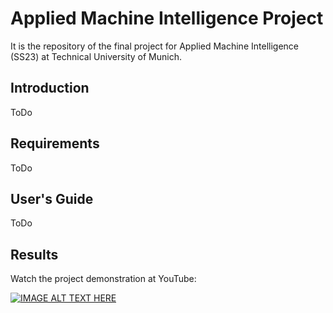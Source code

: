 # Applied Machine Intelligence Project

It is the repository of the final project for Applied Machine Intelligence (SS23) at Technical University of Munich.

## Introduction

ToDo

## Requirements

ToDo

## User's Guide

ToDo

## Results
Watch the project demonstration at YouTube:

[![IMAGE ALT TEXT HERE](https://img.youtube.com/vi/TNmTm9EQOMY/0.jpg)](https://www.youtube.com/watch?v=TNmTm9EQOMY)